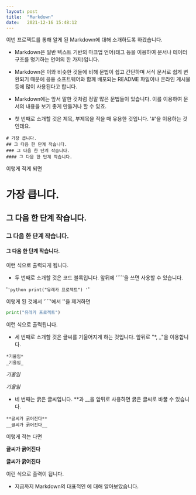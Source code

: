 ```yaml
---
layout: post
title:  "Markdown"
date:   2021-12-16 15:48:12
---
```


이번 프로젝트를 통해 알게 된 Markdown에 대해 소개하도록 하겠습니다.

+ Markdown은 일반 텍스트 기반의 마크업 언어(태그 등을 이용하여 문서나 테이터 구조를 명기하는 언어의 한 가지)입니다.
+ Markdown은 이와 비슷한 것들에 비해 문법이 쉽고 간단하며 서식 문서로 쉽게 변환되기 때문에 응용 소프트웨어와 함께 배포되는 README 파일이나 온라인 게시물 등에 많이 사용된다고 합니다.

+ Markdown에는 앞서 말한 것처럼 정말 많은 문법들이 있습니다. 이를 이용하여 문서의 내용을 보기 좋게 만들거나 할 수 있죠.
+ 첫 번째로 소개할 것은 제목, 부제목을 적을 때 유용한 것입니다. '#'을 이용하는 것인데요.

```
# 가장 큽니다.
## 그 다음 한 단계 작습니다.
### 그 다음 한 단계 작습니다.
#### 그 다음 한 단계 작습니다.
```
이렇게 적게 되면

# 가장 큽니다.
## 그 다음 한 단계 작습니다.
### 그 다음 한 단계 작습니다.
#### 그 다음 한 단계 작습니다.

이런 식으로 출력되게 됩니다.

+ 두 번째로 소개할 것은 코드 블록입니다. 앞뒤에 '```'을 쓰면 사용할 수 있습니다.

'```'python
print("유레카 프로젝트")
'```'

이렇게 된 것에서 '```'에서 ''을 제거하면

```python
print("유레카 프로젝트")
```

이런 식으로 출력됩니다.

+ 세 번째로 소개할 것은 글씨를 기울어지게 하는 것입니다. 앞뒤로 "*, _"을 이용합니다.

```
*기울임*
_기울임_
```

*기울임*

_기울임_

+ 네 번째는 굵은 글씨입니다. **과 __을 앞뒤로 사용하면 굵은 글씨로 바꿀 수 있습니다.

```
**글씨가 굵어진다**
__글씨가 굵어진다__
```

이렇게 적는 다면

**글씨가 굵어진다**

__글씨가 굵어진다__

이런 식으로 출력이 됩니다.


+ 지금까지 Markdown의 대표적인 에 대해 알아보았습니다.



